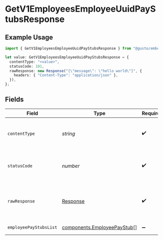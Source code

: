 # GetV1EmployeesEmployeeUuidPayStubsResponse

## Example Usage

```typescript
import { GetV1EmployeesEmployeeUuidPayStubsResponse } from "@gusto/embedded-api/models/operations/getv1employeesemployeeuuidpaystubs.js";

let value: GetV1EmployeesEmployeeUuidPayStubsResponse = {
  contentType: "<value>",
  statusCode: 101,
  rawResponse: new Response("{\"message\": \"hello world\"}", {
    headers: { "Content-Type": "application/json" },
  }),
};
```

## Fields

| Field                                                                      | Type                                                                       | Required                                                                   | Description                                                                |
| -------------------------------------------------------------------------- | -------------------------------------------------------------------------- | -------------------------------------------------------------------------- | -------------------------------------------------------------------------- |
| `contentType`                                                              | *string*                                                                   | :heavy_check_mark:                                                         | HTTP response content type for this operation                              |
| `statusCode`                                                               | *number*                                                                   | :heavy_check_mark:                                                         | HTTP response status code for this operation                               |
| `rawResponse`                                                              | [Response](https://developer.mozilla.org/en-US/docs/Web/API/Response)      | :heavy_check_mark:                                                         | Raw HTTP response; suitable for custom response parsing                    |
| `employeePayStubsList`                                                     | [components.EmployeePayStub](../../models/components/employeepaystub.md)[] | :heavy_minus_sign:                                                         | Example response                                                           |